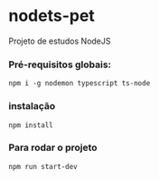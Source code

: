 # nodets-pet
Projeto de estudos NodeJS

### Pré-requisitos globais:
`npm i -g nodemon typescript ts-node`

### instalação
`npm install`

### Para rodar o projeto
`npm run start-dev`